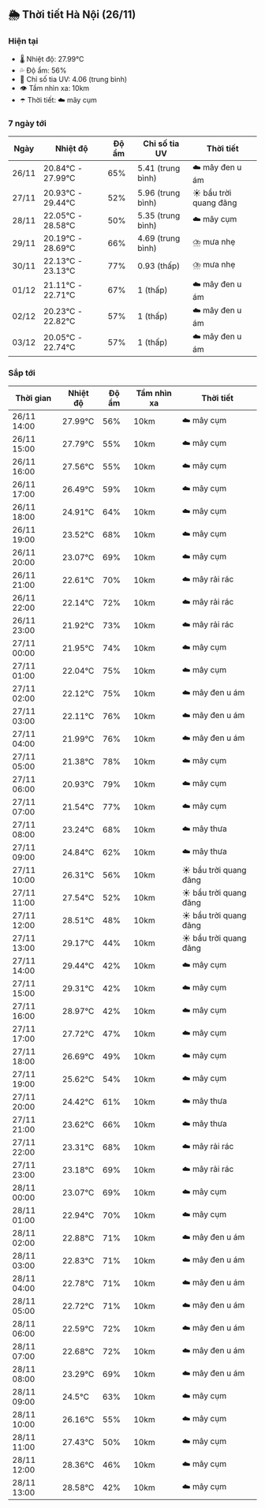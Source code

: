 ## 🌦️ Thời tiết Hà Nội (26/11)

### Hiện tại

- 🌡️ Nhiệt độ: 27.99℃
- 💦 Độ ẩm: 56%
- 🌟 Chỉ số tia UV: 4.06 (trung bình)
- 👁️ Tầm nhìn xa: 10km
- ☂️ Thời tiết: ☁️ mây cụm

### 7 ngày tới

| Ngày | Nhiệt độ | Độ ẩm | Chỉ số tia UV | Thời tiết |
| --- | --- | --- | --- | --- |
| 26/11 | 20.84℃ - 27.99℃ | 65% | 5.41 (trung bình) | ☁️ mây đen u ám |
| 27/11 | 20.93℃ - 29.44℃ | 52% | 5.96 (trung bình) | ☀️ bầu trời quang đãng |
| 28/11 | 22.05℃ - 28.58℃ | 50% | 5.35 (trung bình) | ☁️ mây cụm |
| 29/11 | 20.19℃ - 28.69℃ | 66% | 4.69 (trung bình) | ⛈️ mưa nhẹ |
| 30/11 | 22.13℃ - 23.13℃ | 77% | 0.93 (thấp) | ⛈️ mưa nhẹ |
| 01/12 | 21.11℃ - 22.71℃ | 67% | 1 (thấp) | ☁️ mây đen u ám |
| 02/12 | 20.23℃ - 22.82℃ | 57% | 1 (thấp) | ☁️ mây đen u ám |
| 03/12 | 20.05℃ - 22.74℃ | 57% | 1 (thấp) | ☁️ mây đen u ám |

### Sắp tới

| Thời gian | Nhiệt độ | Độ ẩm | Tầm nhìn xa | Thời tiết |
| --- | --- | --- | --- | --- |
| 26/11 14:00 | 27.99℃ | 56% | 10km | ☁️ mây cụm |
| 26/11 15:00 | 27.79℃ | 55% | 10km | ☁️ mây cụm |
| 26/11 16:00 | 27.56℃ | 55% | 10km | ☁️ mây cụm |
| 26/11 17:00 | 26.49℃ | 59% | 10km | ☁️ mây cụm |
| 26/11 18:00 | 24.91℃ | 64% | 10km | ☁️ mây cụm |
| 26/11 19:00 | 23.52℃ | 68% | 10km | ☁️ mây cụm |
| 26/11 20:00 | 23.07℃ | 69% | 10km | ☁️ mây cụm |
| 26/11 21:00 | 22.61℃ | 70% | 10km | ☁️ mây rải rác |
| 26/11 22:00 | 22.14℃ | 72% | 10km | ☁️ mây rải rác |
| 26/11 23:00 | 21.92℃ | 73% | 10km | ☁️ mây rải rác |
| 27/11 00:00 | 21.95℃ | 74% | 10km | ☁️ mây cụm |
| 27/11 01:00 | 22.04℃ | 75% | 10km | ☁️ mây cụm |
| 27/11 02:00 | 22.12℃ | 75% | 10km | ☁️ mây đen u ám |
| 27/11 03:00 | 22.11℃ | 76% | 10km | ☁️ mây đen u ám |
| 27/11 04:00 | 21.99℃ | 76% | 10km | ☁️ mây đen u ám |
| 27/11 05:00 | 21.38℃ | 78% | 10km | ☁️ mây cụm |
| 27/11 06:00 | 20.93℃ | 79% | 10km | ☁️ mây cụm |
| 27/11 07:00 | 21.54℃ | 77% | 10km | ☁️ mây cụm |
| 27/11 08:00 | 23.24℃ | 68% | 10km | ☁️ mây thưa |
| 27/11 09:00 | 24.84℃ | 62% | 10km | ☁️ mây thưa |
| 27/11 10:00 | 26.31℃ | 56% | 10km | ☀️ bầu trời quang đãng |
| 27/11 11:00 | 27.54℃ | 52% | 10km | ☀️ bầu trời quang đãng |
| 27/11 12:00 | 28.51℃ | 48% | 10km | ☀️ bầu trời quang đãng |
| 27/11 13:00 | 29.17℃ | 44% | 10km | ☀️ bầu trời quang đãng |
| 27/11 14:00 | 29.44℃ | 42% | 10km | ☁️ mây cụm |
| 27/11 15:00 | 29.31℃ | 42% | 10km | ☁️ mây cụm |
| 27/11 16:00 | 28.97℃ | 42% | 10km | ☁️ mây cụm |
| 27/11 17:00 | 27.72℃ | 47% | 10km | ☁️ mây cụm |
| 27/11 18:00 | 26.69℃ | 49% | 10km | ☁️ mây cụm |
| 27/11 19:00 | 25.62℃ | 54% | 10km | ☁️ mây cụm |
| 27/11 20:00 | 24.42℃ | 61% | 10km | ☁️ mây thưa |
| 27/11 21:00 | 23.62℃ | 66% | 10km | ☁️ mây thưa |
| 27/11 22:00 | 23.31℃ | 68% | 10km | ☁️ mây rải rác |
| 27/11 23:00 | 23.18℃ | 69% | 10km | ☁️ mây rải rác |
| 28/11 00:00 | 23.07℃ | 69% | 10km | ☁️ mây cụm |
| 28/11 01:00 | 22.94℃ | 70% | 10km | ☁️ mây cụm |
| 28/11 02:00 | 22.88℃ | 71% | 10km | ☁️ mây đen u ám |
| 28/11 03:00 | 22.83℃ | 71% | 10km | ☁️ mây đen u ám |
| 28/11 04:00 | 22.78℃ | 71% | 10km | ☁️ mây đen u ám |
| 28/11 05:00 | 22.72℃ | 71% | 10km | ☁️ mây đen u ám |
| 28/11 06:00 | 22.59℃ | 72% | 10km | ☁️ mây đen u ám |
| 28/11 07:00 | 22.68℃ | 72% | 10km | ☁️ mây đen u ám |
| 28/11 08:00 | 23.29℃ | 69% | 10km | ☁️ mây đen u ám |
| 28/11 09:00 | 24.5℃ | 63% | 10km | ☁️ mây cụm |
| 28/11 10:00 | 26.16℃ | 55% | 10km | ☁️ mây cụm |
| 28/11 11:00 | 27.43℃ | 50% | 10km | ☁️ mây cụm |
| 28/11 12:00 | 28.36℃ | 46% | 10km | ☁️ mây cụm |
| 28/11 13:00 | 28.58℃ | 42% | 10km | ☁️ mây cụm |
